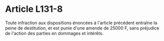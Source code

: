 # Article L131-8

Toute infraction aux dispositions énoncées à l'article précédent entraîne la peine de destitution, et est punie d'une amende de 25000 F, sans préjudice de l'action des parties en dommages et intérêts.